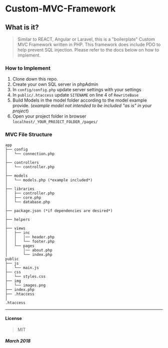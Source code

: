 # Custom-MVC-Framework

## What is it?

>Similar to REACT, Angular or Laravel, this is a "boilerplate" Custom MVC Framework written in PHP. This framework does include PDO to help prevent SQL injection. Please refer to the docs below on how to implement.

### How to Implement

1. Clone down this repo.
2. Create your own SQL server in phpAdmin
3. In `config/config.php` update server settings with your settings
4. In `public/.htaccess` update `SITENAME` on line 4 of `RewriteBase`
5. Build Models in the model folder according to the model example provide. (*example model not intended to be included "as is" in your project*)
6. Open your project folder in browser `localhost/_YOUR_PROJECT_FOLDER_/pages/`

### MVC File Structure

```
app
├── config
│   └── connection.php
│ 
├── controllers
│   └── controller.php
│
├── models
│   └── models.php (*example included*)
│ 
├── libraries
│   ├── controller.php
│   ├── core.php
│   └── database.php
│ 
├── package.json (*if dependencies are desired*)
│
├── helpers
│
├── views
│   ├── inc
│   │   │── header.php
│   │   └── footer.php
│   └── pages
│       │── about.php
│       └── index.php
public
├── js
│   └── main.js
├── css
│   └── styles.css
├── img
│   └── images.png
├── index.php
├── .htaccess
│
.htaccess

```

---

#### License

>MIT

##### *March 2018*
